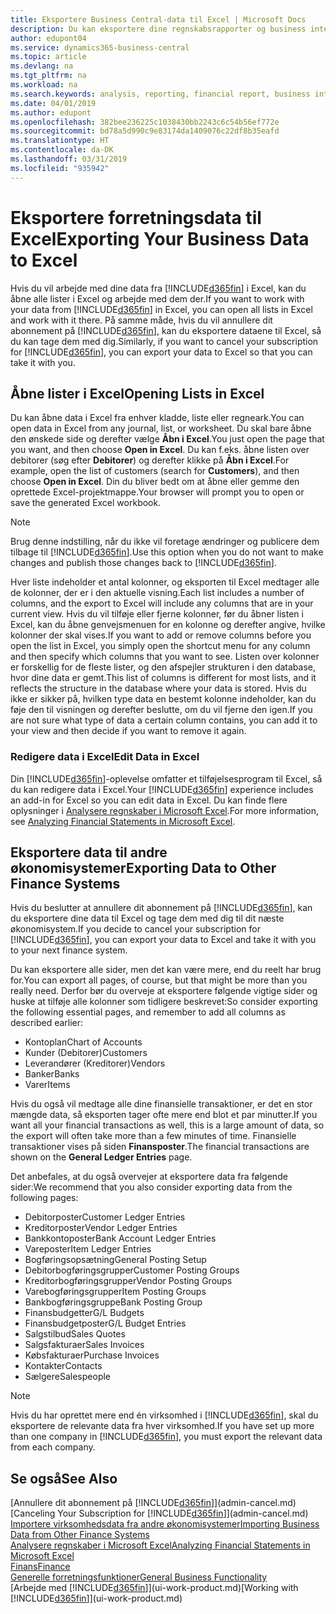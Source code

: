```yaml
---
title: Eksportere Business Central-data til Excel | Microsoft Docs
description: Du kan eksportere dine regnskabsrapporter og business intelligence-data fra Business Central til Excel eller åbne dine data i Excel.
author: edupont04
ms.service: dynamics365-business-central
ms.topic: article
ms.devlang: na
ms.tgt_pltfrm: na
ms.workload: na
ms.search.keywords: analysis, reporting, financial report, business intelligence, BI, Excel
ms.date: 04/01/2019
ms.author: edupont
ms.openlocfilehash: 382bee236225c1038430bb2243c6c54b56ef772e
ms.sourcegitcommit: bd78a5d990c9e83174da1409076c22df8b35eafd
ms.translationtype: HT
ms.contentlocale: da-DK
ms.lasthandoff: 03/31/2019
ms.locfileid: "935942"
---
```

# <a name="exporting-your-business-data-to-excel"></a><span data-ttu-id="ae838-103">Eksportere forretningsdata til Excel</span><span class="sxs-lookup"><span data-stu-id="ae838-103">Exporting Your Business Data to Excel</span></span>
<span data-ttu-id="ae838-104">Hvis du vil arbejde med dine data fra [!INCLUDE[d365fin](includes/d365fin_md.md)] i Excel, kan du åbne alle lister i Excel og arbejde med dem der.</span><span class="sxs-lookup"><span data-stu-id="ae838-104">If you want to work with your data from [!INCLUDE[d365fin](includes/d365fin_md.md)] in Excel, you can open all lists in Excel and work with it there.</span></span> <span data-ttu-id="ae838-105">På samme måde, hvis du vil annullere dit abonnement på [!INCLUDE[d365fin](includes/d365fin_md.md)], kan du eksportere dataene til Excel, så du kan tage dem med dig.</span><span class="sxs-lookup"><span data-stu-id="ae838-105">Similarly, if you want to cancel your subscription for [!INCLUDE[d365fin](includes/d365fin_md.md)], you can export your data to Excel so that you can take it with you.</span></span>

## <a name="opening-lists-in-excel"></a><span data-ttu-id="ae838-106">Åbne lister i Excel</span><span class="sxs-lookup"><span data-stu-id="ae838-106">Opening Lists in Excel</span></span>
<span data-ttu-id="ae838-107">Du kan åbne data i Excel fra enhver kladde, liste eller regneark.</span><span class="sxs-lookup"><span data-stu-id="ae838-107">You can open data in Excel from any journal, list, or worksheet.</span></span> <span data-ttu-id="ae838-108">Du skal bare åbne den ønskede side og derefter vælge **Åbn i Excel**.</span><span class="sxs-lookup"><span data-stu-id="ae838-108">You just open the page that you want, and then choose **Open in Excel**.</span></span> <span data-ttu-id="ae838-109">Du kan f.eks. åbne listen over debitorer (søg efter **Debitorer**) og derefter klikke på **Åbn i Excel**.</span><span class="sxs-lookup"><span data-stu-id="ae838-109">For example, open the list of customers (search for **Customers**), and then choose **Open in Excel**.</span></span> <span data-ttu-id="ae838-110">Din du bliver bedt om at åbne eller gemme den oprettede Excel-projektmappe.</span><span class="sxs-lookup"><span data-stu-id="ae838-110">Your browser will prompt you to open or save the generated Excel workbook.</span></span>  

> [!NOTE]
> <span data-ttu-id="ae838-111">Brug denne indstilling, når du ikke vil foretage ændringer og publicere dem tilbage til [!INCLUDE[d365fin](includes/d365fin_md.md)].</span><span class="sxs-lookup"><span data-stu-id="ae838-111">Use this option when you do not want to make changes and publish those changes back to [!INCLUDE[d365fin](includes/d365fin_md.md)].</span></span>  

<span data-ttu-id="ae838-112">Hver liste indeholder et antal kolonner, og eksporten til Excel medtager alle de kolonner, der er i den aktuelle visning.</span><span class="sxs-lookup"><span data-stu-id="ae838-112">Each list includes a number of columns, and the export to Excel will include any columns that are in your current view.</span></span> <span data-ttu-id="ae838-113">Hvis du vil tilføje eller fjerne kolonner, før du åbner listen i Excel, kan du åbne genvejsmenuen for en kolonne og derefter angive, hvilke kolonner der skal vises.</span><span class="sxs-lookup"><span data-stu-id="ae838-113">If you want to add or remove columns before you open the list in Excel, you simply open the shortcut menu for any column and then specify which columns that you want to see.</span></span> <span data-ttu-id="ae838-114">Listen over kolonner er forskellig for de fleste lister, og den afspejler strukturen i den database, hvor dine data er gemt.</span><span class="sxs-lookup"><span data-stu-id="ae838-114">This list of columns is different for most lists, and it reflects the structure in the database where your data is stored.</span></span> <span data-ttu-id="ae838-115">Hvis du ikke er sikker på, hvilken type data en bestemt kolonne indeholder, kan du føje den til visningen og derefter beslutte, om du vil fjerne den igen.</span><span class="sxs-lookup"><span data-stu-id="ae838-115">If you are not sure what type of data a certain column contains, you can add it to your view and then decide if you want to remove it again.</span></span>  

### <a name="edit-data-in-excel"></a><span data-ttu-id="ae838-116">Redigere data i Excel</span><span class="sxs-lookup"><span data-stu-id="ae838-116">Edit Data in Excel</span></span>
<span data-ttu-id="ae838-117">Din [!INCLUDE[d365fin](includes/d365fin_md.md)]-oplevelse omfatter et tilføjelsesprogram til Excel, så du kan redigere data i Excel.</span><span class="sxs-lookup"><span data-stu-id="ae838-117">Your [!INCLUDE[d365fin](includes/d365fin_md.md)] experience includes an add-in for Excel so you can edit data in Excel.</span></span> <span data-ttu-id="ae838-118">Du kan finde flere oplysninger i [Analysere regnskaber i Microsoft Excel](finance-analyze-excel.md).</span><span class="sxs-lookup"><span data-stu-id="ae838-118">For more information, see [Analyzing Financial Statements in Microsoft Excel](finance-analyze-excel.md).</span></span>  

## <a name="exporting-data-to-other-finance-systems"></a><span data-ttu-id="ae838-119">Eksportere data til andre økonomisystemer</span><span class="sxs-lookup"><span data-stu-id="ae838-119">Exporting Data to Other Finance Systems</span></span>
<span data-ttu-id="ae838-120">Hvis du beslutter at annullere dit abonnement på [!INCLUDE[d365fin](includes/d365fin_md.md)], kan du eksportere dine data til Excel og tage dem med dig til dit næste økonomisystem.</span><span class="sxs-lookup"><span data-stu-id="ae838-120">If you decide to cancel your subscription for [!INCLUDE[d365fin](includes/d365fin_md.md)], you can export your data to Excel and take it with you to your next finance system.</span></span>  

<span data-ttu-id="ae838-121">Du kan eksportere alle sider, men det kan være mere, end du reelt har brug for.</span><span class="sxs-lookup"><span data-stu-id="ae838-121">You can export all pages, of course, but that might be more than you really need.</span></span> <span data-ttu-id="ae838-122">Derfor bør du overveje at eksportere følgende vigtige sider og huske at tilføje alle kolonner som tidligere beskrevet:</span><span class="sxs-lookup"><span data-stu-id="ae838-122">So consider exporting the following essential pages, and remember to add all columns as described earlier:</span></span>  

* <span data-ttu-id="ae838-123">Kontoplan</span><span class="sxs-lookup"><span data-stu-id="ae838-123">Chart of Accounts</span></span>  
* <span data-ttu-id="ae838-124">Kunder (Debitorer)</span><span class="sxs-lookup"><span data-stu-id="ae838-124">Customers</span></span>  
* <span data-ttu-id="ae838-125">Leverandører (Kreditorer)</span><span class="sxs-lookup"><span data-stu-id="ae838-125">Vendors</span></span>  
* <span data-ttu-id="ae838-126">Banker</span><span class="sxs-lookup"><span data-stu-id="ae838-126">Banks</span></span>  
* <span data-ttu-id="ae838-127">Varer</span><span class="sxs-lookup"><span data-stu-id="ae838-127">Items</span></span>  

<span data-ttu-id="ae838-128">Hvis du også vil medtage alle dine finansielle transaktioner, er det en stor mængde data, så eksporten tager ofte mere end blot et par minutter.</span><span class="sxs-lookup"><span data-stu-id="ae838-128">If you want all your financial transactions as well, this is a large amount of data, so the export will often take more than a few minutes of time.</span></span> <span data-ttu-id="ae838-129">Finansielle transaktioner vises på siden **Finansposter**.</span><span class="sxs-lookup"><span data-stu-id="ae838-129">The financial transactions are shown on the **General Ledger Entries** page.</span></span>  

<span data-ttu-id="ae838-130">Det anbefales, at du også overvejer at eksportere data fra følgende sider:</span><span class="sxs-lookup"><span data-stu-id="ae838-130">We recommend that you also consider exporting data from the following pages:</span></span>  

* <span data-ttu-id="ae838-131">Debitorposter</span><span class="sxs-lookup"><span data-stu-id="ae838-131">Customer Ledger Entries</span></span>  
* <span data-ttu-id="ae838-132">Kreditorposter</span><span class="sxs-lookup"><span data-stu-id="ae838-132">Vendor Ledger Entries</span></span>  
* <span data-ttu-id="ae838-133">Bankkontoposter</span><span class="sxs-lookup"><span data-stu-id="ae838-133">Bank Account Ledger Entries</span></span>  
* <span data-ttu-id="ae838-134">Vareposter</span><span class="sxs-lookup"><span data-stu-id="ae838-134">Item Ledger Entries</span></span>  
* <span data-ttu-id="ae838-135">Bogføringsopsætning</span><span class="sxs-lookup"><span data-stu-id="ae838-135">General Posting Setup</span></span>  
* <span data-ttu-id="ae838-136">Debitorbogføringsgrupper</span><span class="sxs-lookup"><span data-stu-id="ae838-136">Customer Posting Groups</span></span>  
* <span data-ttu-id="ae838-137">Kreditorbogføringsgrupper</span><span class="sxs-lookup"><span data-stu-id="ae838-137">Vendor Posting Groups</span></span>  
* <span data-ttu-id="ae838-138">Varebogføringsgrupper</span><span class="sxs-lookup"><span data-stu-id="ae838-138">Item Posting Groups</span></span>  
* <span data-ttu-id="ae838-139">Bankbogføringsgruppe</span><span class="sxs-lookup"><span data-stu-id="ae838-139">Bank Posting Group</span></span>  
* <span data-ttu-id="ae838-140">Finansbudgetter</span><span class="sxs-lookup"><span data-stu-id="ae838-140">G/L Budgets</span></span>  
* <span data-ttu-id="ae838-141">Finansbudgetposter</span><span class="sxs-lookup"><span data-stu-id="ae838-141">G/L Budget Entries</span></span>  
* <span data-ttu-id="ae838-142">Salgstilbud</span><span class="sxs-lookup"><span data-stu-id="ae838-142">Sales Quotes</span></span>  
* <span data-ttu-id="ae838-143">Salgsfakturaer</span><span class="sxs-lookup"><span data-stu-id="ae838-143">Sales Invoices</span></span>  
* <span data-ttu-id="ae838-144">Købsfakturaer</span><span class="sxs-lookup"><span data-stu-id="ae838-144">Purchase Invoices</span></span>  
* <span data-ttu-id="ae838-145">Kontakter</span><span class="sxs-lookup"><span data-stu-id="ae838-145">Contacts</span></span>  
* <span data-ttu-id="ae838-146">Sælgere</span><span class="sxs-lookup"><span data-stu-id="ae838-146">Salespeople</span></span>  

> [!NOTE]  
>   <span data-ttu-id="ae838-147">Hvis du har oprettet mere end én virksomhed i [!INCLUDE[d365fin](includes/d365fin_md.md)], skal du eksportere de relevante data fra hver virksomhed.</span><span class="sxs-lookup"><span data-stu-id="ae838-147">If you have set up more than one company in [!INCLUDE[d365fin](includes/d365fin_md.md)], you must export the relevant data from each company.</span></span>

## <a name="see-also"></a><span data-ttu-id="ae838-148">Se også</span><span class="sxs-lookup"><span data-stu-id="ae838-148">See Also</span></span>
<span data-ttu-id="ae838-149">[Annullere dit abonnement på [!INCLUDE[d365fin](includes/d365fin_md.md)]](admin-cancel.md)</span><span class="sxs-lookup"><span data-stu-id="ae838-149">[Canceling Your Subscription for [!INCLUDE[d365fin](includes/d365fin_md.md)]](admin-cancel.md)</span></span>  
[<span data-ttu-id="ae838-150">Importere virksomhedsdata fra andre økonomisystemer</span><span class="sxs-lookup"><span data-stu-id="ae838-150">Importing Business Data from Other Finance Systems</span></span>](across-import-data-configuration-packages.md)  
[<span data-ttu-id="ae838-151">Analysere regnskaber i Microsoft Excel</span><span class="sxs-lookup"><span data-stu-id="ae838-151">Analyzing Financial Statements in Microsoft Excel</span></span>](finance-analyze-excel.md)  
[<span data-ttu-id="ae838-152">Finans</span><span class="sxs-lookup"><span data-stu-id="ae838-152">Finance</span></span>](finance.md)  
[<span data-ttu-id="ae838-153">Generelle forretningsfunktioner</span><span class="sxs-lookup"><span data-stu-id="ae838-153">General Business Functionality</span></span>](ui-across-business-areas.md)  
<span data-ttu-id="ae838-154">[Arbejde med [!INCLUDE[d365fin](includes/d365fin_md.md)]](ui-work-product.md)</span><span class="sxs-lookup"><span data-stu-id="ae838-154">[Working with [!INCLUDE[d365fin](includes/d365fin_md.md)]](ui-work-product.md)</span></span>  
